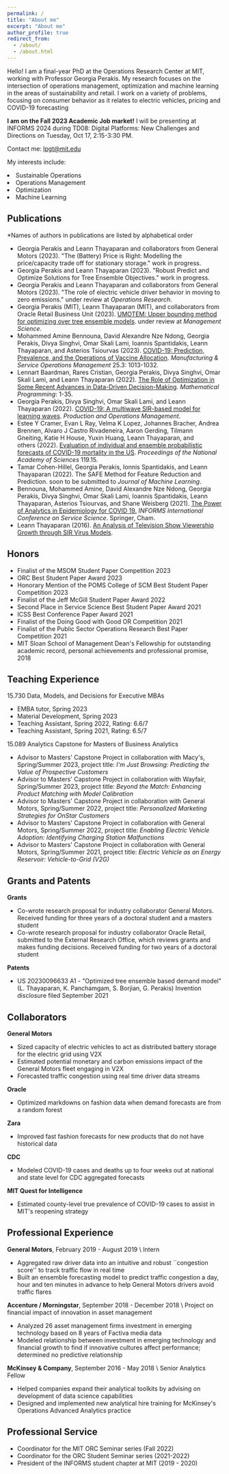 ```yaml
---
permalink: /
title: "About me"
excerpt: "About me"
author_profile: true
redirect_from: 
  - /about/
  - /about.html
---
```


Hello! I am a final-year PhD at the Operations Research Center at MIT, working with Professor Georgia Perakis. My research focuses on the intersection of operations management, optimization and machine learning in the areas of sustainability and retail. I work on a variety of problems, focusing on consumer behavior as it relates to electric vehicles, pricing and COVID-19 forecasting

**I am on the Fall 2023 Academic Job market!** I will be presenting at INFORMS 2024 during TD08: Digital Platforms: New Challenges and Directions on Tuesday, Oct 17, 2:15-3:30 PM. 

Contact me: lpgt@mit.edu

My interests include:
<li>Sustainable Operations</li><li>Operations Management</li><li>Optimization</li><li>Machine Learning</li>


## Publications

\*Names of authors in publications are listed by alphabetical order

* Georgia Perakis and Leann Thayaparan and collaborators from General Motors (2023). "The (Battery) Price is Right: Modelling the price/capacity trade off for stationary storage." work in progress.
* Georgia Perakis and Leann Thayaparan (2023). "Robust Predict and Optimize Solutions for Tree Ensemble Objectives." work in progress.
* Georgia Perakis and Leann Thayaparan and collaborators from General Motors (2023). "The role of electric vehicle driver behavior in moving to zero emissions." under review at *Operations Research*.
* Georgia Perakis (MIT), Leann Thayaparan (MIT), and collaborators from Oracle Retail Business Unit (2023). [UMOTEM: Upper bounding
method for optimizing over tree ensemble models](https://papers.ssrn.com/sol3/papers.cfm?abstract_id=3972341). under review at *Management Science*.
* Mohammed Amine Bennouna, David Alexandre Nze Ndong, Georgia Perakis, Divya Singhvi, Omar Skali Lami, Ioannis Spantidakis, Leann Thayaparan, and Asterios Tsiourvas (2023). [COVID-19: Prediction, Prevalence, and the Operations of Vaccine Allocation](https://pubsonline.informs.org/doi/abs/10.1287/msom.2022.1160). *Manufacturing & Service Operations Management* 25.3: 1013-1032.
* Lennart Baardman, Rares Cristian, Georgia Perakis, Divya Singhvi, Omar Skali Lami, and Leann Thayaparan (2022). [The Role of Optimization in Some Recent Advances in Data-Driven Decision-Making](https://link.springer.com/article/10.1007/s10107-022-01874-9). *Mathematical Programming*: 1-35.
* Georgia Perakis, Divya Singhvi, Omar Skali Lami, and Leann Thayaparan (2022). [COVID-19: A multiwave SIR-based model for learning waves](https://onlinelibrary.wiley.com/doi/pdf/10.1111/poms.13681). *Production and Operations Management*.
* Estee Y Cramer, Evan L Ray, Velma K Lopez, Johannes Bracher, Andrea Brennen, Alvaro J Castro Rivadeneira, Aaron Gerding, Tilmann Gneiting, Katie H House, Yuxin Huang, Leann Thayaparan, and others (2022). [Evaluation of individual and ensemble probabilistic forecasts of COVID-19 mortality in the US](`). *Proceedings of the National Academy of Sciences* 119.15.
* Tamar Cohen-Hillel, Georgia Perakis, Ionnis Spantidakis, and Leann Thayaparan (2022). The SAFE Method for Feature Reduction and Prediction. soon to be submitted to *Journal of Machine Learning*.
* Bennouna, Mohammed Amine, David Alexandre Nze Ndong, Georgia Perakis, Divya Singhvi, Omar Skali Lami, Ioannis Spantidakis, Leann Thayaparan, Asterios Tsiourvas, and Shane Weisberg (2021). [The Power of Analytics in Epidemiology for COVID 19.](https://link.springer.com/chapter/10.1007/978-3-030-90275-9_21) *INFORMS International Conference on Service Science*. Springer, Cham.
* Leann Thayaparan (2016). [An Analysis of Television Show Viewership Growth through SIR Virus Models](https://dataspace.princeton.edu/handle/88435/dsp01fq977x201).

## Honors
* Finalist of the MSOM Student Paper Competition 2023
* ORC Best Student Paper Award 2023
* Honorary Mention of the POMS College of SCM Best Student Paper Competition 2023
* Finalist of the Jeff McGill Student Paper Award 2022
* Second Place in Service Science Best Student Paper Award 2021
* ICSS Best Conference Paper Award 2021
* Finalist of the Doing Good with Good OR Competition 2021
* Finalist of the Public Sector Operations Research Best Paper Competition 2021
* MIT Sloan School of Management Dean's Fellowship for outstanding academic record, personal achievements and professional promise, 2018

## Teaching Experience
15.730 Data, Models, and Decisions for Executive MBAs
* EMBA tutor, Spring 2023
* Material Development, Spring 2023
* Teaching Assistant, Spring 2022, Rating: 6.6/7 
* Teaching Assistant, Spring 2021, Rating: 6.5/7 

15.089 Analytics Capstone for Masters of Business Analytics
* Advisor to Masters' Capstone Project in collaboration with Macy's, Spring/Summer 2023, project title: *I'm Just Browsing: Predicting the Value of Prospective Customers*
* Advisor to Masters' Capstone Project in collaboration with Wayfair, Spring/Summer 2023, project title: *Beyond the Match: Enhancing Product Matching with Model Calibration*
* Advisor to Masters' Capstone Project in collaboration with General Motors, Spring/Summer 2022, project title: *Personalized Marketing Strategies for OnStar Customers*
* Advisor to Masters' Capstone Project in collaboration with General Motors, Spring/Summer 2022, project title: *Enabling Electric Vehicle Adoption: Identifying Charging Station Malfunctions*
* Advisor to Masters' Capstone Project in collaboration with General Motors, Spring/Summer 2021, project title: *Electric Vehicle as an Energy Reservoir: Vehicle-to-Grid (V2G)*

## Grants and Patents
**Grants**
* Co-wrote research proposal for industry collaborator General Motors. Received funding for three years of a doctoral student and a masters student
* Co-wrote research proposal for industry collaborator Oracle Retail, submitted to the External Research Office, which reviews grants and makes funding decisions. Received funding for two years of a doctoral student

**Patents**
* US 20230096633 A1 - "Optimized tree ensemble based demand model" (L. Thayaparan, K. Panchamgam, S. Borjian, G. Perakis) Invention disclosure filed September 2021

## Collaborators 
**General Motors**
* Sized capacity of electric vehicles to act as distributed battery storage for the electric grid using V2X
* Estimated potential monetary and carbon emissions impact of the General Motors fleet engaging in V2X
* Forecasted traffic congestion using real time driver data streams

**Oracle**
* Optimized markdowns on fashion data when demand forecasts are from a random forest

**Zara**
* Improved fast fashion forecasts for new products that do not have historical data 

**CDC**
* Modeled COVID-19 cases and deaths up to four weeks out at national and state level for CDC aggregated forecasts

**MIT Quest for Intelligence**
* Estimated county-level true prevalence of COVID-19 cases to assist in MIT's reopening strategy


## Professional Experience 
**General Motors**, February 2019 - August 2019 \\
Intern
* Aggregated raw driver data into an intuitive and robust ``congestion score'' to track traffic flow in real time
* Built an ensemble forecasting model to predict traffic congestion a day, hour and ten minutes in advance to help General Motors drivers avoid traffic flares

**Accenture / Morningstar**, September 2018 - December 2018 \\
Project on financial impact of innovation in asset management
* Analyzed 26 asset management firms investment in emerging technology based on 8 years of Factiva media data 
* Modeled relationship between investment in emerging technology and financial growth to find if innovative cultures affect performance; determined no predictive relationship

**McKinsey & Company**, September 2016 - May 2018 \\
Senior Analytics Fellow
* Helped companies expand their analytical toolkits by advising on development of data science capabilities 
* Designed and implemented new analytical hire training for McKinsey's Operations Advanced Analytics practice
 
## Professional Service 
* Coordinator for the MIT ORC Seminar series (Fall 2022)
* Coordinator for the ORC Student Seminar series (2021-2022)
* President of the INFORMS student chapter at MIT (2019 - 2020) 


